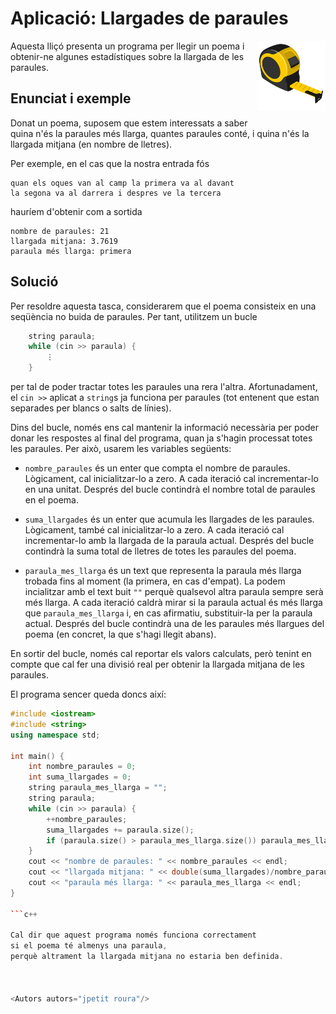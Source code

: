 # Aplicació: Llargades de paraules

<img src='./llargades.png' style='height: 8em; float: right; margin: 0 0 1em 1em;'/>

Aquesta lliçó presenta un programa per llegir un poema
i obtenir-ne algunes estadístiques sobre la llargada de les paraules.


## Enunciat i exemple

Donat un poema,
suposem que estem interessats a saber quina n'és la paraules més llarga,
quantes paraules conté,
i quina n'és la llargada mitjana (en nombre de lletres).

Per exemple, en el cas que la nostra entrada fós

```text
quan els oques van al camp la primera va al davant
la segona va al darrera i despres ve la tercera
```

hauríem d'obtenir com a sortida

```text
nombre de paraules: 21
llargada mitjana: 3.7619
paraula més llarga: primera
```


## Solució

Per resoldre aquesta tasca, considerarem que el poema
consisteix en una seqüència no buida de paraules.
Per tant, utilitzem un bucle

```c++
    string paraula;
    while (cin >> paraula) {
        ⋮
    }
```

per tal de poder tractar totes les paraules una rera l'altra.
Afortunadament, el `cin >>` aplicat a `string`s ja funciona per paraules
(tot entenent que estan separades per blancs o salts de línies).


Dins del bucle, només ens cal mantenir la informació necessària
per poder donar les respostes al final del programa,
quan ja s'hagin processat totes les paraules.
Per això, usarem les variables següents:

- `nombre_paraules` és un enter que compta el nombre de paraules.
    Lògicament, cal inicialitzar-lo a zero.
    A cada iteració cal incrementar-lo en una unitat.
    Després del bucle contindrà el nombre total de paraules en el poema.

- `suma_llargades` és un enter que acumula les llargades de les paraules.
    Lògicament, també cal inicialitzar-lo a zero.
    A cada iteració cal incrementar-lo amb la llargada de la paraula actual.
    Després del bucle contindrà la suma total de lletres
    de totes les paraules del poema.

- `paraula_mes_llarga` és un text que representa
   la paraula més llarga trobada fins al moment
   (la primera, en cas d'empat).
   La podem incialitzar amb el text buit `""`
   perquè qualsevol altra paraula sempre serà més llarga.
   A cada iteració caldrà mirar si la paraula actual
   és més llarga que `paraula_mes_llarga` i, en cas afirmatiu,
   substituir-la per la paraula actual.
   Després del bucle contindrà una de les paraules més llargues
   del poema (en concret, la que s'hagi llegit abans).

En sortir del bucle, només cal reportar els valors calculats,
però tenint en compte que cal fer una divisió real
per obtenir la llargada mitjana de les paraules.

El programa sencer queda doncs així:


```c++
#include <iostream>
#include <string>
using namespace std;

int main() {
    int nombre_paraules = 0;
    int suma_llargades = 0;
    string paraula_mes_llarga = "";
    string paraula;
    while (cin >> paraula) {
        ++nombre_paraules;
        suma_llargades += paraula.size();
        if (paraula.size() > paraula_mes_llarga.size()) paraula_mes_llarga = paraula;
    }
    cout << "nombre de paraules: " << nombre_paraules << endl;
    cout << "llargada mitjana: " << double(suma_llargades)/nombre_paraules << endl;
    cout << "paraula més llarga: " << paraula_mes_llarga << endl;
}

```c++

Cal dir que aquest programa només funciona correctament
si el poema té almenys una paraula,
perquè altrament la llargada mitjana no estaria ben definida.



<Autors autors="jpetit roura"/>


